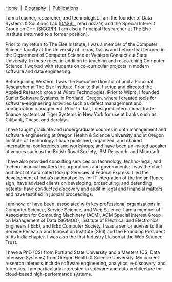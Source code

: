 [Home](/)&nbsp;&nbsp;\|&nbsp;&nbsp;[Biography](/bio)&nbsp;&nbsp;\|&nbsp;&nbsp;[Publications](/pubs)

I am a teacher, researcher, and technologist. I am the founder of Data Systems & Solutions Lab \([DASSL](https://dassl.github.io),
read _dazzle_\) and the Special Interest Group on C++ \([SIGCPP](https://sigcpp.github.io)\). I am also a Principal Researcher at
The Else Institute (returned to a former position).

Prior to my return to The Else Institute, I was a member of the Computer Science faculty at the University of Texas, Dallas and
before that tenured in the Department of Computer Science at Western Connecticut State University. In these roles, in addition to
teaching and researching Computer Science, I worked with students on co-curricular projects in modern software and data engineering.

Before joining Western, I was the Executive Director of and a Principal Researcher at The Else Institute. Prior to that, I setup and
directed the Applied Research group at Wipro Technologies. Prior to Wipro, I founded Sunlet Software Systems, in Portland, Oregon,
where I created tools for software-engineering activities such as defect management and configuration management. Prior to that, I
designed international trade-finance systems at Tiger Systems in New York for use at banks such as Citibank, Chase, and Barclays.

I have taught graduate and undergraduate courses in data management and software engineering at Oregon Health & Science University and
at Oregon Institute of Technology. I have published, organized, and chaired international conferences and workshops, and have been an
invited speaker at venues such as the British Royal Society, IBM Research, and Microsoft.

I have also provided consulting services on technology, techno-legal, and techno-financial matters to corporations and governments: I
was the chief architect of Automated Pickup Services at Federal Express. I led the development of India’s national policy for IT
integration of the Indian Rupee sign; have advised clients on developing, prosecuting, and defending patents; have conducted discovery
and audit in legal and financial matters; and have testified in judicial proceedings.

I am now, or have been, associated with key professional organizations in Computer Science, Service Science, and Web Science. I am a
member of Association for Computing Machinery \(ACM\), ACM Special Interest Group on Management of Data \(SIGMOD\), Institute of
Electrical and Electronics Engineers \(IEEE\), and IEEE Computer Society. I was a senior adviser to the Service Research and
Innovation Institute \(SRII\) and the Founding President of its India chapter. I was also the first Industry Liaison at the Web
Science Trust.

I have a PhD \(CS\) from Portland State University and a Masters \(CS, Data Intensive Systems\) from Oregon Health & Science
University. My current research interests include software engineering, analytics, e-discovery, and forensics. I am particularly
interested in software and data architecture for cloud-based high-performance systems.
